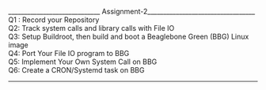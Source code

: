 _____________________________ Assignment-2__________________________________  
Q1 : Record your Repository  
Q2: Track system calls and library calls with File IO  
Q3: Setup Buildroot, then build and boot a Beaglebone Green (BBG) Linux image  
Q4: Port Your File IO program to BBG  
Q5: Implement Your Own System Call on BBG  
Q6: Create a CRON/Systemd task on BBG  
***************************************************************************  
